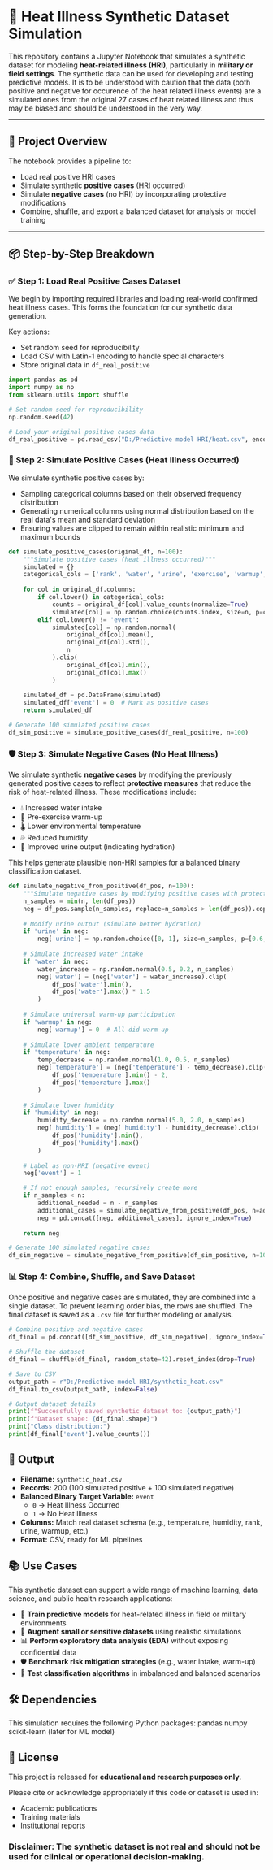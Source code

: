# 🧪 Heat Illness Synthetic Dataset Simulation

This repository contains a Jupyter Notebook that simulates a synthetic dataset for modeling **heat-related illness (HRI)**, particularly in **military or field settings**. The synthetic data can be used for developing and testing predictive models. It is to be understood with caution that the data (both positive and negative for occurence of the heat related illness events) are a simulated ones from the original 27 cases of heat related illness and thus may be biased and should be understood in the very way.

---

## 📌 Project Overview

The notebook provides a pipeline to:
- Load real positive HRI cases
- Simulate synthetic **positive cases** (HRI occurred)
- Simulate **negative cases** (no HRI) by incorporating protective modifications
- Combine, shuffle, and export a balanced dataset for analysis or model training

---

## 📦 Step-by-Step Breakdown

### ✅ Step 1: Load Real Positive Cases Dataset

We begin by importing required libraries and loading real-world confirmed heat illness cases. This forms the foundation for our synthetic data generation.

Key actions:
- Set random seed for reproducibility
- Load CSV with Latin-1 encoding to handle special characters
- Store original data in `df_real_positive`

```python
import pandas as pd
import numpy as np
from sklearn.utils import shuffle

# Set random seed for reproducibility
np.random.seed(42)

# Load your original positive cases data
df_real_positive = pd.read_csv("D:/Predictive model HRI/heat.csv", encoding='latin1')

```
### 🔁 Step 2: Simulate Positive Cases (Heat Illness Occurred)

We simulate synthetic positive cases by:

- Sampling categorical columns based on their observed frequency distribution
- Generating numerical columns using normal distribution based on the real data's mean and standard deviation
- Ensuring values are clipped to remain within realistic minimum and maximum bounds
```python
def simulate_positive_cases(original_df, n=100):
    """Simulate positive cases (heat illness occurred)"""
    simulated = {}
    categorical_cols = ['rank', 'water', 'urine', 'exercise', 'warmup', 'event']
    
    for col in original_df.columns:
        if col.lower() in categorical_cols:
            counts = original_df[col].value_counts(normalize=True)
            simulated[col] = np.random.choice(counts.index, size=n, p=counts.values)
        elif col.lower() != 'event':
            simulated[col] = np.random.normal(
                original_df[col].mean(),
                original_df[col].std(),
                n
            ).clip(
                original_df[col].min(),
                original_df[col].max()
            )
    
    simulated_df = pd.DataFrame(simulated)
    simulated_df['event'] = 0  # Mark as positive cases
    return simulated_df

# Generate 100 simulated positive cases
df_sim_positive = simulate_positive_cases(df_real_positive, n=100)
```
### 🛡️ Step 3: Simulate Negative Cases (No Heat Illness)

We simulate synthetic **negative cases** by modifying the previously generated positive cases to reflect **protective measures** that reduce the risk of heat-related illness. These modifications include:

- 💧 Increased water intake  
- 🔄 Pre-exercise warm-up  
- 🌡️ Lower environmental temperature  
- 💦 Reduced humidity  
- 🚽 Improved urine output (indicating hydration)

This helps generate plausible non-HRI samples for a balanced binary classification dataset.

```python
def simulate_negative_from_positive(df_pos, n=100):
    """Simulate negative cases by modifying positive cases with protective factors"""
    n_samples = min(n, len(df_pos))
    neg = df_pos.sample(n_samples, replace=n_samples > len(df_pos)).copy()
    
    # Modify urine output (simulate better hydration)
    if 'urine' in neg:
        neg['urine'] = np.random.choice([0, 1], size=n_samples, p=[0.6, 0.4])
    
    # Simulate increased water intake
    if 'water' in neg:
        water_increase = np.random.normal(0.5, 0.2, n_samples)
        neg['water'] = (neg['water'] + water_increase).clip(
            df_pos['water'].min(), 
            df_pos['water'].max() * 1.5
        )
    
    # Simulate universal warm-up participation
    if 'warmup' in neg:
        neg['warmup'] = 0  # All did warm-up
    
    # Simulate lower ambient temperature
    if 'temperature' in neg:
        temp_decrease = np.random.normal(1.0, 0.5, n_samples)
        neg['temperature'] = (neg['temperature'] - temp_decrease).clip(
            df_pos['temperature'].min() - 2,
            df_pos['temperature'].max()
        )
    
    # Simulate lower humidity
    if 'humidity' in neg:
        humidity_decrease = np.random.normal(5.0, 2.0, n_samples)
        neg['humidity'] = (neg['humidity'] - humidity_decrease).clip(
            df_pos['humidity'].min(),
            df_pos['humidity'].max()
        )
    
    # Label as non-HRI (negative event)
    neg['event'] = 1

    # If not enough samples, recursively create more
    if n_samples < n:
        additional_needed = n - n_samples
        additional_cases = simulate_negative_from_positive(df_pos, n=additional_needed)
        neg = pd.concat([neg, additional_cases], ignore_index=True)
    
    return neg

# Generate 100 simulated negative cases
df_sim_negative = simulate_negative_from_positive(df_sim_positive, n=100)
```
### 📊 Step 4: Combine, Shuffle, and Save Dataset

Once positive and negative cases are simulated, they are combined into a single dataset. To prevent learning order bias, the rows are shuffled. The final dataset is saved as a `.csv` file for further modeling or analysis.
```python
# Combine positive and negative cases
df_final = pd.concat([df_sim_positive, df_sim_negative], ignore_index=True)

# Shuffle the dataset
df_final = shuffle(df_final, random_state=42).reset_index(drop=True)

# Save to CSV
output_path = r"D:/Predictive model HRI/synthetic_heat.csv"
df_final.to_csv(output_path, index=False)

# Output dataset details
print(f"Successfully saved synthetic dataset to: {output_path}")
print(f"Dataset shape: {df_final.shape}")
print("Class distribution:")
print(df_final['event'].value_counts())
```
## 📁 Output

- **Filename:** `synthetic_heat.csv`
- **Records:** 200 (100 simulated positive + 100 simulated negative)
- **Balanced Binary Target Variable:** `event`
  - `0` → Heat Illness Occurred
  - `1` → No Heat Illness
- **Columns:** Match real dataset schema (e.g., temperature, humidity, rank, urine, warmup, etc.)
- **Format:** CSV, ready for ML pipelines
## 📚 Use Cases

This synthetic dataset can support a wide range of machine learning, data science, and public health research applications:

- 🧠 **Train predictive models** for heat-related illness in field or military environments
- 🔬 **Augment small or sensitive datasets** using realistic simulations
- 📊 **Perform exploratory data analysis (EDA)** without exposing confidential data
- 🛡️ **Benchmark risk mitigation strategies** (e.g., water intake, warm-up)
- 🤖 **Test classification algorithms** in imbalanced and balanced scenarios

## 🛠️ Dependencies

This simulation requires the following Python packages:
pandas
numpy
scikit-learn (later for ML model)

## 📜 License

This project is released for **educational and research purposes only**.

Please cite or acknowledge appropriately if this code or dataset is used in:

- Academic publications  
- Training materials  
- Institutional reports  

### **Disclaimer:** The synthetic dataset is not real and should not be used for clinical or operational decision-making.
